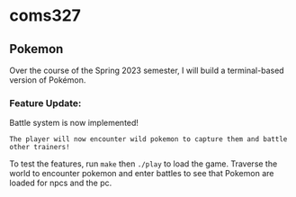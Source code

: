 # coms327
## Pokemon 

Over the course of the Spring 2023 semester, I will build a terminal-based version of Pokémon.

### Feature Update:
Battle system is now implemented!

```
The player will now encounter wild pokemon to capture them and battle other trainers!
```

To test the features, run `make` then `./play` to load the game. Traverse the world
to encounter pokemon and enter battles to see that Pokemon are loaded for npcs and the pc.
